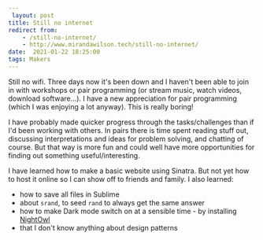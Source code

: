 ```yaml
---
 layout: post
title: Still no internet
redirect from:
    - /still-no-internet/
    - http://www.mirandawilson.tech/still-no-internet/
date:  2021-01-22 18:25:00
tags: Makers
---
```

Still no wifi. Three days now it's been down and I haven't been able to join in with workshops or pair programming (or stream music, watch videos, download software...). I have a new appreciation for pair programming (which I was enjoying a lot anyway). This is really boring!

I have probably made quicker progress through the tasks/challenges than if I'd been working with others. In pairs there is time spent reading stuff out, discussing interpretations and ideas for problem solving, and chatting of course. But that way is more fun and could well have more opportunities for finding out something useful/interesting.

I have learned how to make a basic website using Sinatra. But not yet how to host it online so I can show off to friends and family. I also learned:
* how to save all files in Sublime
* about `srand`, to seed `rand` to always get the same answer
* how to make Dark mode switch on at a sensible time - by installing [NightOwl](https://nightowl.kramser.xyz/)
* that I don't know anything about design patterns

